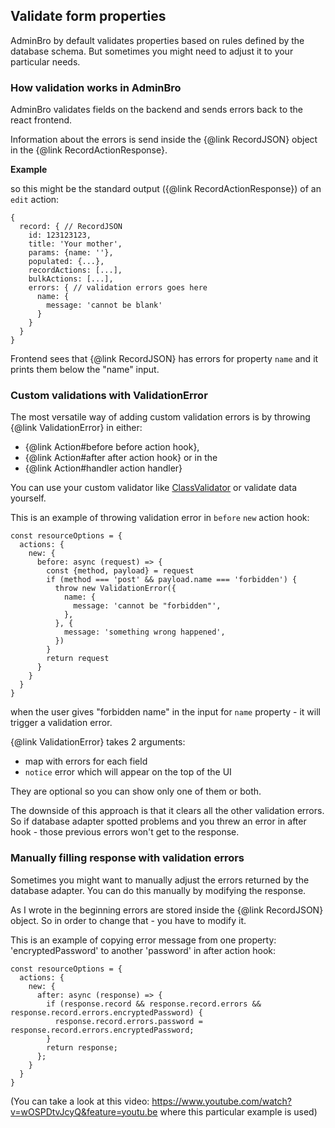 ## Validate form properties

AdminBro by default validates properties based on rules defined by the database schema. But sometimes you might need to adjust it to your particular needs.

### How validation works in AdminBro

AdminBro validates fields on the backend and sends errors back to the react frontend.

Information about the errors is send inside the {@link RecordJSON} object in the {@link RecordActionResponse}.

**Example**

so this might be the standard output ({@link RecordActionResponse}) of an `edit` action:

```
{
  record: { // RecordJSON
    id: 123123123,
    title: 'Your mother',
    params: {name: ''},
    populated: {...},
    recordActions: [...],
    bulkActions: [...],
    errors: { // validation errors goes here
      name: {
        message: 'cannot be blank'
      }
    }
  }
}
```

Frontend sees that {@link RecordJSON} has errors for property `name` and it prints them below the "name" input.

### Custom validations with ValidationError

The most versatile way of adding custom validation errors is by throwing {@link ValidationError} in either: 

- {@link Action#before before action hook},
- {@link Action#after after action hook} or in the
- {@link Action#handler action handler}

You can use your custom validator like [ClassValidator](https://github.com/typestack/class-validator) or validate data yourself.

This is an example of throwing validation error in `before` `new` action hook:

```
const resourceOptions = {
  actions: {
    new: {
      before: async (request) => {
        const {method, payload} = request
        if (method === 'post' && payload.name === 'forbidden') {
          throw new ValidationError({
            name: {
              message: 'cannot be "forbidden"',
            },
          }, {
            message: 'something wrong happened',
          })
        }
        return request
      }
    }
  }
}
```

when the user gives "forbidden name" in the input for `name` property - it will trigger a validation error.

{@link ValidationError} takes 2 arguments:

- map with errors for each field
- `notice` error which will appear on the top of the UI

They are optional so you can show only one of them or both.

The downside of this approach is that it clears all the other validation errors. So if database adapter spotted problems and you threw an error in after hook - those previous errors won't get to the response.

### Manually filling response with validation errors

Sometimes you might want to manually adjust the errors returned by the database adapter. You can do this manually by modifying the response.

As I wrote in the beginning errors are stored inside the {@link RecordJSON} object. So in order to change that - you have to modify it.

This is an example of copying error message from one property: 'encryptedPassword' to another 'password' in after action hook:

```
const resourceOptions = {
  actions: {
    new: {
      after: async (response) => {
        if (response.record && response.record.errors && response.record.errors.encryptedPassword) {
          response.record.errors.password = response.record.errors.encryptedPassword;
        }
        return response;
      };
    }
  }
}
```

(You can take a look at this video: https://www.youtube.com/watch?v=wOSPDtvJcyQ&feature=youtu.be where this particular example is used)